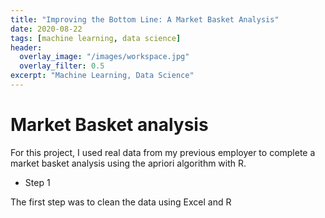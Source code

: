 ```yaml
---
title: "Improving the Bottom Line: A Market Basket Analysis"
date: 2020-08-22
tags: [machine learning, data science]
header:
  overlay_image: "/images/workspace.jpg"
  overlay_filter: 0.5
excerpt: "Machine Learning, Data Science"
---
```


# Market Basket analysis

For this project, I used real data from my previous employer to complete a market basket analysis using the apriori algorithm with R.

* Step 1

The first step was to clean the data using Excel and R  

